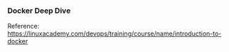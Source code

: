 ### Docker Deep Dive

Reference: https://linuxacademy.com/devops/training/course/name/introduction-to-docker
